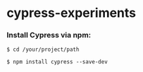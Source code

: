 # cypress-experiments

### Install Cypress via npm:
  ``` $ cd /your/project/path ```
  
  ``` $ npm install cypress --save-dev ```
